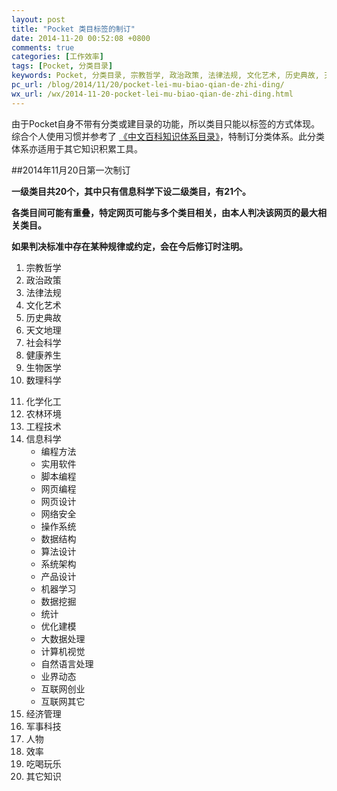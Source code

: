 ```yaml
---
layout: post
title: "Pocket 类目标签的制订"
date: 2014-11-20 00:52:08 +0800
comments: true
categories: [工作效率]
tags: [Pocket, 分类目录]
keywords: Pocket, 分类目录, 宗教哲学, 政治政策, 法律法规, 文化艺术, 历史典故, 天文地理, 社会科学, 健康养生, 生物医学, 数理科学, 化学化工, 农林环境, 工程技术, 信息科学, 经济管理, 军事科技, 任务, 效率, 吃喝玩乐, 其他知识
pc_url: /blog/2014/11/20/pocket-lei-mu-biao-qian-de-zhi-ding/
wx_url: /wx/2014-11-20-pocket-lei-mu-biao-qian-de-zhi-ding.html
---
```


<!-- excerpt start -->

由于Pocket自身不带有分类或建目录的功能，所以类目只能以标签的方式体现。综合个人使用习惯并参考了 [《中文百科知识体系目录》](http://www.zwbk.org/MyLemmaShow.aspx?lid=116762#137)，特制订分类体系。此分类体系亦适用于其它知识积累工具。

##2014年11月20日第一次制订

**一级类目共20个，其中只有信息科学下设二级类目，有21个。**
 
**各类目间可能有重叠，特定网页可能与多个类目相关，由本人判决该网页的最大相关类目。**

**如果判决标准中存在某种规律或约定，会在今后修订时注明。**

1. 宗教哲学   
2. 政治政策
3. 法律法规  
4. 文化艺术     
5. 历史典故
6. 天文地理 
7. 社会科学
8. 健康养生
9. 生物医学
10. 数理科学
<!-- excerpt end -->
11. 化学化工
12. 农林环境
13. 工程技术
14. 信息科学
	- 编程方法
	- 实用软件
	- 脚本编程
	- 网页编程
	- 网页设计
	- 网络安全
	- 操作系统
	- 数据结构
	- 算法设计
	- 系统架构
	- 产品设计
	- 机器学习
	- 数据挖掘
	- 统计
	- 优化建模
	- 大数据处理
	- 计算机视觉
	- 自然语言处理
	- 业界动态
	- 互联网创业
	- 互联网其它
15. 经济管理
16. 军事科技  
17. 人物
18. 效率
19. 吃喝玩乐
20. 其它知识